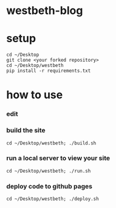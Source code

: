# westbeth-blog

# setup

```
cd ~/Desktop
git clone <your forked repository> 
cd ~/Desktop/westbeth
pip install -r requirements.txt
```

# how to use

### edit 

### build the site
```cd ~/Desktop/westbeth; ./build.sh```

### run a local server to view your site
```cd ~/Desktop/westbeth; ./run.sh```

### deploy code to github pages
```cd ~/Desktop/westbeth; ./deploy.sh```